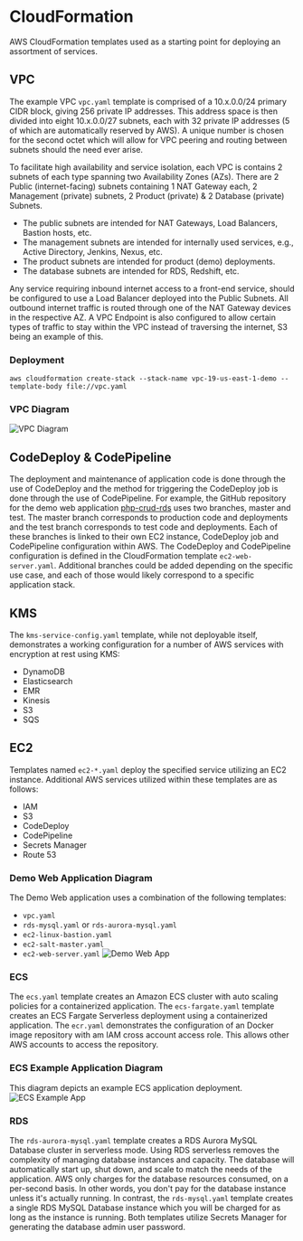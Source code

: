 # CloudFormation

AWS CloudFormation templates used as a starting point for deploying an assortment of services.

## VPC

The example VPC `vpc.yaml` template is comprised of a 10.x.0.0/24 primary CIDR block, giving 256 private IP addresses. This address space is then divided into eight 10.x.0.0/27 subnets, each with 32 private IP addresses (5 of which are automatically reserved by AWS). A unique number is chosen for the second octet which will allow for VPC peering and routing between subnets should the need ever arise.

To facilitate high availability and service isolation, each VPC is contains 2 subnets of each type spanning two Availability Zones (AZs). There are 2 Public (internet-facing) subnets containing 1 NAT Gateway each, 2 Management (private) subnets, 2 Product (private) & 2 Database (private) Subnets.

* The public subnets are intended for NAT Gateways, Load Balancers, Bastion hosts, etc.
* The management subnets are intended for internally used services, e.g., Active Directory, Jenkins, Nexus, etc.
* The product subnets are intended for product (demo) deployments.
* The database subnets are intended for RDS, Redshift, etc.

Any service requiring inbound internet access to a front-end service, should be configured to use a Load Balancer deployed into the Public Subnets. All outbound internet traffic is routed through one of the NAT Gateway devices in the respective AZ. A VPC Endpoint is also configured to allow certain types of traffic to stay within the VPC instead of traversing the internet, S3 being an example of this.

### Deployment

`aws cloudformation create-stack --stack-name vpc-19-us-east-1-demo --template-body file://vpc.yaml`

### VPC Diagram

![VPC Diagram](https://www.lucidchart.com/publicSegments/view/8017025b-b0a9-482f-819b-bd624e94c120/image.png)

## CodeDeploy & CodePipeline

The deployment and maintenance of application code is done through the use of CodeDeploy and the method for triggering the CodeDeploy job is done through the use of CodePipeline. For example, the GitHub repository for the demo web application [php-crud-rds](https://github.com/jason4151/php-crud-rds) uses two branches, master and test. The master branch corresponds to production code and deployments and the test branch corresponds to test code and deployments. Each of these branches is linked to their own EC2 instance, CodeDeploy job and CodePipeline configuration within AWS. The CodeDeploy and CodePipeline configuration is defined in the CloudFormation template `ec2-web-server.yaml`. Additional branches could be added depending on the specific use case, and each of those would likely correspond to a specific application stack.

## KMS

The `kms-service-config.yaml` template, while not deployable itself, demonstrates a working configuration for a number of AWS services with encryption at rest using KMS:

* DynamoDB
* Elasticsearch
* EMR
* Kinesis
* S3
* SQS

## EC2

Templates named `ec2-*.yaml` deploy the specified service utilizing an EC2 instance. Additional AWS services utilized within these templates are as follows:

* IAM
* S3
* CodeDeploy
* CodePipeline
* Secrets Manager
* Route 53

### Demo Web Application Diagram

The Demo Web application uses a combination of the following templates:

* `vpc.yaml`
* `rds-mysql.yaml` or `rds-aurora-mysql.yaml`
* `ec2-linux-bastion.yaml`
* `ec2-salt-master.yaml`
* `ec2-web-server.yaml`
![Demo Web App](https://www.lucidchart.com/publicSegments/view/d0c7a8ae-312e-4810-9101-95e95471aeb9/image.png)

### ECS

The `ecs.yaml` template creates an Amazon ECS cluster with auto scaling policies for a containerized application. The `ecs-fargate.yaml` template creates an ECS Fargate Serverless deployment using a containerized application. The `ecr.yaml` demonstrates the configuration of an Docker image repository with am IAM cross account access role. This allows other AWS accounts to access the repository.

### ECS Example Application Diagram

This diagram depicts an example ECS application deployment.
![ECS Example App](https://www.lucidchart.com/publicSegments/view/31db8182-a28c-486b-8d1f-803a5e6d89be/image.png)

### RDS

The `rds-aurora-mysql.yaml` template creates a RDS Aurora MySQL Database cluster in serverless mode. Using RDS serverless removes the complexity of managing database instances and capacity. The database will automatically start up, shut down, and scale to match the needs of the application. AWS only charges for the database resources consumed, on a per-second basis. In other words, you don't pay for the database instance unless it's actually running. In contrast, the `rds-mysql.yaml` template creates a single RDS MySQL Database instance which you will be charged for as long as the instance is running. Both templates utilize Secrets Manager for generating the database admin user password.
